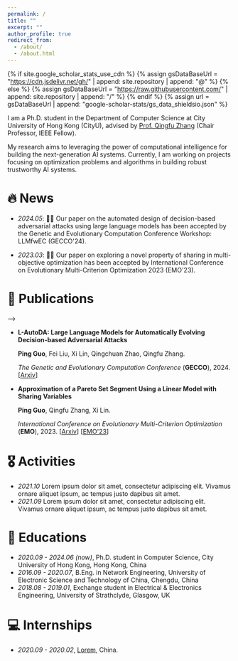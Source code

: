 ```yaml
---
permalink: /
title: ""
excerpt: ""
author_profile: true
redirect_from: 
  - /about/
  - /about.html
---
```


{% if site.google_scholar_stats_use_cdn %}
{% assign gsDataBaseUrl = "https://cdn.jsdelivr.net/gh/" | append: site.repository | append: "@" %}
{% else %}
{% assign gsDataBaseUrl = "https://raw.githubusercontent.com/" | append: site.repository | append: "/" %}
{% endif %}
{% assign url = gsDataBaseUrl | append: "google-scholar-stats/gs_data_shieldsio.json" %}

<span class='anchor' id='about-me'></span>

I am a Ph.D. student in the Department of Computer Science at City University of Hong Kong (CityU), advised by [Prof. Qingfu Zhang](https://www.cs.cityu.edu.hk/~qzhan7/index.html) (Chair Professor, IEEE Fellow).

My research aims to leveraging the power of computational intelligence for building the next-generation AI systems. Currently, I am working on projects focusing on optimization problems and algorithms in building robust trustworthy AI systems.

<!-- My research interest includes neural machine translation and computer vision. I have published more than 100 papers at the top international AI conferences with total <a href='https://scholar.google.com/citations?user=DhtAFkwAAAAJ'>google scholar citations <strong><span id='total_cit'>260000+</span></strong></a> (You can also use google scholar badge <a href='https://scholar.google.com/citations?user=DhtAFkwAAAAJ'><img src="https://img.shields.io/endpoint?url={{ url | url_encode }}&logo=Google%20Scholar&labelColor=f6f6f6&color=9cf&style=flat&label=citations"></a>). -->


# 🔥 News

- *2024.05*: 🎉🎉 Our paper on the automated design of decision-based adversarial attacks using large language models has been accepted by the Genetic and Evolutionary Computation Conference Workshop: LLMfwEC (GECCO'24).

- *2023.03*: 🎉🎉 Our paper on exploring a novel property of sharing in multi-objective optimization has been accepted by International Conference on Evolutionary Multi-Criterion Optimization 2023 (EMO'23).

# 📝 Publications 

<!-- <div class='paper-box'><div class='paper-box-image'><div><div class="badge">GECCO 2024</div><img src='images/AEL4GLS.png' alt="sym" width="100%"></div></div>
<div class='paper-box-text' markdown="1">


<!-- [**Project**](https://scholar.google.com/citations?view_op=view_citation&hl=zh-CN&user=DhtAFkwAAAAJ&citation_for_view=DhtAFkwAAAAJ:ALROH1vI_8AC) <strong><span class='show_paper_citations' data='DhtAFkwAAAAJ:ALROH1vI_8AC'></span></strong>
- Lorem ipsum dolor sit amet, consectetur adipiscing elit. Vivamus ornare aliquet ipsum, ac tempus justo dapibus sit amet. 
 -->
</div>

</div> -->

 - **L-AutoDA: Large Language Models for Automatically Evolving Decision-based Adversarial Attacks**

	**Ping Guo**, Fei Liu, Xi Lin, Qingchuan Zhao, Qingfu Zhang.

	*The Genetic and Evolutionary Computation Conference* (**GECCO**), 2024. [[Arxiv](https://arxiv.org/abs/2401.15335)]

 - **Approximation of a Pareto Set Segment Using a Linear Model with Sharing Variables**

	**Ping Guo**, Qingfu Zhang, Xi Lin.

	*International Conference on Evolutionary Multi-Criterion Optimization* (**EMO**), 2023. [[Arxiv](https://arxiv.org/abs/2404.00251)] [[EMO'23](https://link.springer.com/chapter/10.1007/978-3-031-27250-9_18)]

# 🎖 Activities
- *2021.10* Lorem ipsum dolor sit amet, consectetur adipiscing elit. Vivamus ornare aliquet ipsum, ac tempus justo dapibus sit amet. 
- *2021.09* Lorem ipsum dolor sit amet, consectetur adipiscing elit. Vivamus ornare aliquet ipsum, ac tempus justo dapibus sit amet. 

# 📖 Educations
- *2020.09 - 2024.06 (now)*, Ph.D. student in Computer Science, City University of Hong Kong, Hong Kong, China
- *2016.09 - 2020.07*, B.Eng. in Network Engineering, University of Electronic Science and Technology of China, Chengdu, China
- *2018.08 - 2019.01*, Exchange student in Electrical & Electronics Engineering, University of Strathclyde, Glasgow, UK

<!-- # 💬 Invited Talks
- *2021.06*, Lorem ipsum dolor sit amet, consectetur adipiscing elit. Vivamus ornare aliquet ipsum, ac tempus justo dapibus sit amet. 
- *2021.03*, Lorem ipsum dolor sit amet, consectetur adipiscing elit. Vivamus ornare aliquet ipsum, ac tempus justo dapibus sit amet.  \| [\[video\]](https://github.com/) -->

# 💻 Internships
- *2020.09 - 2020.02*, [Lorem](https://github.com/), China.